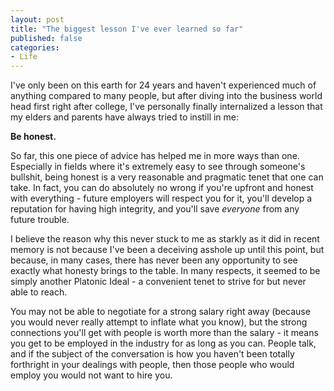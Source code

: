 ```yaml
---
layout: post
title: "The biggest lesson I've ever learned so far"
published: false
categories:
- Life
---
```


I've only been on this earth for 24 years and haven't experienced much of
anything compared to many people, but after diving into the business world
head first right after college, I've personally finally internalized a lesson
that my elders and parents have always tried to instill in me:

**Be honest.**

So far, this one piece of advice has helped me in more ways than one.
Especially in fields where it's extremely easy to see through someone's
bullshit, being honest is a very reasonable and pragmatic tenet that one can
take.  In fact, you can do absolutely no wrong if you're upfront and honest
with everything - future employers will respect you for it, you'll develop
a reputation for having high integrity, and you'll save *everyone* from
any future trouble.

I believe the reason why this never stuck to me as starkly as it did in recent
memory is not because I've been a deceiving asshole up until this point,
but because, in many cases, there has never been any opportunity to see
exactly what honesty brings to the table.  In many respects, it seemed to
be simply another Platonic Ideal - a convenient tenet to strive for but never
able to reach.

You may not be able to negotiate for a strong salary right away (because
you would never really attempt to inflate what you know), but the strong
connections you'll get with people is worth more than the salary - it means
you get to be employed in the industry for as long as you can.  People talk,
and if the subject of the conversation is how you haven't been totally
forthright in your dealings with people, then those people who would employ
you would not want to hire you.